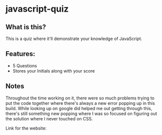# javascript-quiz

## What is this?
This is a quiz where it'll demonstrate your knowledge of JavaScript.

## Features:
* 5 Questions
* Stores your Initials along with your score

## Notes
Throughout the time working on it, there were so much problems trying to put the code together where there's always a new error popping up in this build. While looking up on google did helped me out getting through this, there's still something new popping where I was so focused on figuring out the solution where I never touched on CSS. 


Link for the website:
